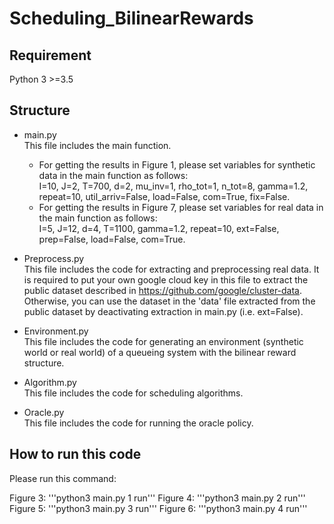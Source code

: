 # Scheduling_BilinearRewards


## Requirement
 Python 3 >=3.5

## Structure
  * main.py\
    This file includes the main function.
    * For getting the results in Figure 1, please set variables for synthetic data in the main function as follows:\
   I=10, J=2, T=700, d=2, mu_inv=1, rho_tot=1, n_tot=8, gamma=1.2, repeat=10, util_arriv=False, load=False, com=True, fix=False. 
    * For getting the results in Figure 7, please set variables for real data in the main function as follows:\
   I=5, J=12, d=4, T=1100, gamma=1.2, repeat=10, ext=False, prep=False, load=False, com=True.

  * Preprocess.py\
  This file includes the code for extracting and preprocessing real data. It is required to put your own google cloud key in this file to extract the public dataset described in https://github.com/google/cluster-data. Otherwise, you can use the dataset in the 'data' file extracted from the public dataset by deactivating extraction in main.py (i.e. ext=False). 

  * Environment.py\
  This file includes the code for generating an environment (synthetic world or real world) of a queueing system with the bilinear reward structure. 
  
  * Algorithm.py\
  This file includes the code for scheduling algorithms.

  * Oracle.py\
  This file includes the code for running the oracle policy.

## How to run this code
Please run this command:

Figure 3: 
'''python3 main.py 1 run'''
Figure 4: 
'''python3 main.py 2 run'''
Figure 5: 
'''python3 main.py 3 run'''
Figure 6: 
'''python3 main.py 4 run'''

